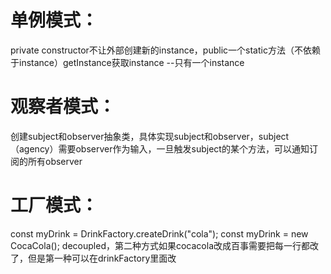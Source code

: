 # 单例模式：
  private constructor不让外部创建新的instance，public一个static方法（不依赖于instance）getInstance获取instance --只有一个instance
# 观察者模式：
  创建subject和observer抽象类，具体实现subject和observer，subject（agency）需要observer作为输入，一旦触发subject的某个方法，可以通知订阅的所有observer
# 工厂模式：
  const myDrink = DrinkFactory.createDrink("cola"); const myDrink = new CocaCola(); decoupled，第二种方式如果cocacola改成百事需要把每一行都改了，但是第一种可以在drinkFactory里面改

